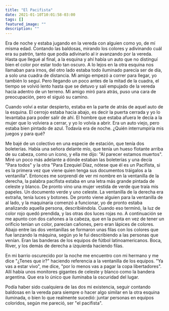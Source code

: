 ```yaml
---
title: "El Pacifista"
date: 2021-01-10T10:01:58-03:00
tags: []
featured_image: ""
description: ""
---
```

Era de noche y estaba jugando en la vereda con alguien como yo, de mí misma edad. Contando las baldosas, mirando los colores y adivinando cuál era su patrón, tanto que podía adivinarlo al ir avanzando por la vereda. Hasta que llegué al final, a la esquina y ahí había un auto que no distinguí bien el color por estar todo tan oscuro. A lo lejos en la otra esquina nos llamaban para irnos, del otro lado estaba todo iluminado parecía ser de día, a solo una cuadra de distancia. Mi amigo empezó a correr para llegar, yo también lo seguí. Pero llegando un poco antes de la mitad de la cuadra, el tiempo se volvió lento hasta que se detuvo y salí empujado de la vereda hacia adentro de un terreno. Mi amigo miró para atrás, puso una cara de preocupación, pero el siguió su camino.

Cuando volví a estar despierto, estaba en la parte de atrás de aquel auto de la esquina. El cerrojo estaba hacia abajo, es decir la puerta cerrada y yo lo levantaba para poder salir de ahí. El hombre que estaba afuera le decía a la mujer que lo volviera a cerrar, y yo lo volvía a abrir. Era un auto viejo, pero estaba bien pintado de azul. Todavía era de noche. ¿Quién interrumpiría mis juegos y para qué?

Me bajé de un colectivo en una especie de estación, que tenía dos boleterías. Había una señora delante mío, que tenía un hueso flotante arriba de su cabeza, como un ícono, y ella me dijo: "Al parecer estamos muertos". Miré un poco más adelante a dónde estaban las boleterías y una decía "Para todos" y la otra "Para Ezequiel Díaz, nótese que él es un Pacifista, si es la primera vez que viene quien tenga sus documentos tráigalos a la ventanilla". Entonces me sorprendí de ver mi nombre en la ventanilla de la derecha, la palabra pacifista estaba en una letra más grande pintada de celeste y blanco. De pronto vino una mujer vestida de verde que traía mis papeles. Un documento verde y uno celeste. La ventanilla de la derecha era extraña, tenía luces y botones. De pronto viene alguien para la ventanilla de al lado, y la maquinaria comenzó a funcionar, yo de pronto estaba analizando aquella persona, describiéndola. Cuando eso terminó, la luz de color rojo quedó prendida, y las otras dos luces rojas no. A continuación se me apunto con dos cañones a la cabeza, que en la punta en vez de tener un orificio tenían un color, parecían cañones, pero eran lápices de colores. Abajo entre las dos ventanillas se formaron unas filas con los colores que fue lanzando la máquina, según yo le fui describiendo a las personas que venían. Eran las banderas de los equipos de fútbol latinoamericanos. Boca, River, y los demás de derecha a izquierda haciendo filas.

En mi barrio oscurecido por la noche me encuentro con mi hermano y me dice "¿Tenes que ir?" haciendo referencia a la ventanilla de los equipos. "Ya vas a estar vivo", me dice, "por lo menos vas a pagar la copa libertadores". Allí había unos monitores gigantes de celeste y blanco como la bandera argentina. Que era lo único que iluminaba la oscuridad del lugar.

Podía haber sido cualquiera de las dos mi existencia, seguir contando baldosas en la vereda para siempre o hacer algo similar en la otra esquina iluminada, o bien lo que realmente sucedió: juntar personas en equipos coloridos, según me pareció, ser "el pacifista".